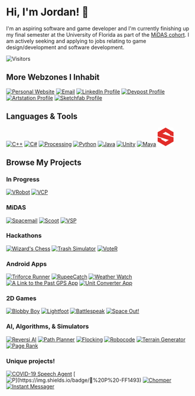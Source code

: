 # Hi, I'm Jordan! 👋

<!--
<a href="https://github.com/jordansmithsgames/jordansmithsgames">
  <img align="center" src="https://github-readme-stats.vercel.app/api/top-langs/?username=jordansmithsgames&hide=shaderlab,hlsl&theme=dracula"/>
</a>
<a href="https://github.com/jordansmithsgames/jordansmithsgames">
  <img align="center" src="https://github-readme-stats.vercel.app/api?username=jordansmithsgames&show_icons=true&line_height=27&count_private=true&theme=dracula"/>
</a>
-->

I'm an aspiring software and game developer and I'm currently finishing up my final semester at the University of Florida as part of the [MiDAS cohort](https://digitalworlds.ufl.edu/programs/ma-in-digital-arts-sciences/student-profiles/). I am actively seeking and applying to jobs relating to game design/development and software development.

![Visitors](https://visitor-badge.glitch.me/badge?page_id=jordansmithsgames/jordansmithsgames)

## More Webzones I Inhabit
[![Personal Website](https://img.icons8.com/color/50/6EA0FD/working-with-a-laptop.png)](mailto:jordansmithsgames.com?subject=[GitHub]%20Source%20Han%20Sans "Personal Website")
[![Email](https://img.icons8.com/color/50/6EA0FD/gmail.png)](https://www.jordan.smiths.games@gmail.com/ "Email")
[![LinkedIn Profile](https://img.icons8.com/color/50/6EA0FD/linkedin.png)](https://www.linkedin.com/in/jordansmithsgames/ "LinkedIn Profile")
[![Devpost Profile](https://img.icons8.com/color/50/6EA0FD/dev-post.png)](https://www.devpost.com/jordansmithsgames "Devpost Profile")
[![Artstation Profile](https://img.icons8.com/color/50/6EA0FD/artstation.png)](https://www.artstation.com/jordansmithsgames "Artstation Profile")
[![Sketchfab Profile](https://img.icons8.com/ios/50/6EA0FD/sketchfab.png)](https://www.sketchfab.com/jordansmithsgames "Sketchfab Profile")

## Languages & Tools
[![C++](https://img.icons8.com/color/50/000/c-plus-plus-logo.png)](https://www.cplusplus.com/)
[![C#](https://img.icons8.com/color/50/000/c-sharp-logo-2.png)](https://www.docs.microsoft.com/en-us/dotnet/csharp/)
<a href="https://www.processing.org/"><img src="https://upload.wikimedia.org/wikipedia/commons/2/2e/Processing_3_logo.png" width="50" height="50" alt="Processing"></a>
[![Python](https://img.icons8.com/color/50/000/python.png)](https://www.python.org/)
[![Java](https://img.icons8.com/color/50/000/java.png)](https://www.java.com/en/)
[![Unity](https://img.icons8.com/ios-filled/50/000/unity.png)](https://www.unity.com/)
[![Maya](https://img.icons8.com/color/50/000/autodesk-maya.png)](https://www.autodesk.com/products/maya/overview?term=1-YEAR&support=null)
<a href="https://www.substance3d.com/products/substance-painter/"><img src="/images/SUBSTANCE_ICON.png" width="43.5" height="50" alt="Substance Painter"></a>

## Browse My Projects
### In Progress
[![VRobot](https://img.shields.io/badge/🤖%20VRobot%20-FF0)](https://github.com/jordansmithsgames/VRobot) 
[![VCP](https://img.shields.io/badge/🦷%20VCP%20-FF0)](https://github.com/jordansmithsgames/VCP)

### MiDAS
[![Spacemail](https://img.shields.io/badge/🚀%20Spacemail%20-800000)](https://github.com/jordansmithsgames/Spacemail)
[![Scoot](https://img.shields.io/badge/🛵%20Scoot%20-800000)](https://github.com/jordansmithsgames/Scoot)
[![VSP](https://img.shields.io/badge/💬%20VSP%20-800000)](https://github.com/jordansmithsgames/VSP)

### Hackathons
[![Wizard's Chess](https://img.shields.io/badge/🧙%20Wizard's%20Chess%20-191970)](https://github.com/jordansmithsgames/WizardsChess)
[![Trash Simulator](https://img.shields.io/badge/🥤%20Trash%20Simulator%20-191970)](https://github.com/jordansmithsgames/TrashSimulator)
[![VoteR](https://img.shields.io/badge/📮%20VoteR%20-191970)](https://github.com/jordansmithsgames/VoteR)

### Android Apps
[![Triforce Runner](https://img.shields.io/badge/🏃%20Triforce%20Runner%20-006400)](https://github.com/jordansmithsgames/TriforceRunner)
[![RupeeCatch](https://img.shields.io/badge/💰%20Rupee%20Catch%20-006400)](https://github.com/jordansmithsgames/RupeeCatch)
[![Weather Watch](https://img.shields.io/badge/❄️Weather%20Watch%20-006400)](https://github.com/jordansmithsgames/WeatherWatch)
[![A Link to the Past GPS App](https://img.shields.io/badge/🌎%20A%20Link%20to%20the%20Past%20GPS%20App%20-006400)](https://github.com/jordansmithsgames/ALTTPGPSApp)
[![Unit Converter App](https://img.shields.io/badge/📏%20Unit%20Converter%20App%20-006400)](https://github.com/jordansmithsgames/UnitConverterApp)
  	
### 2D Games
[![Blobby Boy](https://img.shields.io/badge/⚫%20Blobby%20Boy%20-000000)](https://github.com/jordansmithsgames/BlobbyBoy)
[![Lightfoot](https://img.shields.io/badge/✨%20Lightfoot%20-000000)](https://github.com/jordansmithsgames/Lightfoot)
[![Battlespeak](https://img.shields.io/badge/⚓%20Battlespeak%20-000000)](https://github.com/jordansmithsgames/Battlespeak)
[![Space Out!](https://img.shields.io/badge/🛸%20Space%20Out!%20-000000)](https://github.com/jordansmithsgames/SpaceOut)
  
### AI, Algorithms, & Simulators
[![Reversi AI](https://img.shields.io/badge/🔮%20Reversi%20AI%20-800080)](https://github.com/jordansmithsgames/ReversiAI)
[![Path Planner](https://img.shields.io/badge/🧭%20Path%20Planner%20-800080)](https://github.com/jordansmithsgames/PathPlanner)
[![Flocking](https://img.shields.io/badge/🐦%20Flocking%20-800080)](https://github.com/jordansmithsgames/Flocking)
[![Robocode](https://img.shields.io/badge/🥊%20Robocode%20-800080)](https://github.com/jordansmithsgames/Robocode) 
[![Terrain Generator](https://img.shields.io/badge/🗻%20Terrain%20Generator%20-800080)](https://github.com/jordansmithsgames/TerrainGenerator)
[![Page Rank](https://img.shields.io/badge/🥇%20Page%20Rank%20-800080)](https://github.com/jordansmithsgames/PageRank)
  
### Unique projects!
[![COVID-19 Speech Agent](https://img.shields.io/badge/🦠%20COVID--19%20Speech%20Agent%20-FF1493)](https://github.com/jordansmithsgames/COVID19SpeechAgent)
[![$P](https://img.shields.io/badge/👋%20$P%20-FF1493)](https://github.com/jordansmithsgames/PDollar)
[![Chomper](https://img.shields.io/badge/🐊%20Chomper%20-FF1493)](https://github.com/Team-7C/Concessions-App)
[![Instant Messager](https://img.shields.io/badge/🔒%20Instant%20Messenger%20-FF1493)](https://github.com/jordansmithsgames/InstantMessenger)
